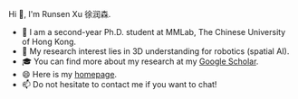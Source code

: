 Hi 👋, I'm Runsen Xu 徐润森.

- 🌱 I am a second-year Ph.D. student at MMLab, The Chinese University of Hong Kong.
- 💬 My research interest lies in 3D understanding for robotics (spatial AI).
- 🎓 You can find more about my research at my [Google Scholar](https://scholar.google.com/citations?user=MOobrCcAAAAJ).
- 😄 Here is my [homepage](https://runsenxu.com/).
- 📫 Do not hesitate to contact me if you want to chat!
